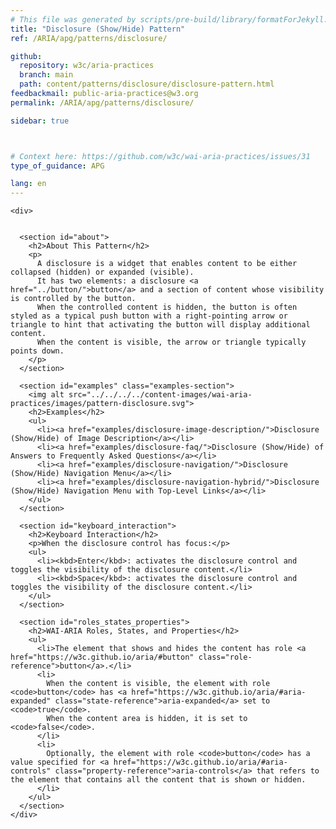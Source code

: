 ```yaml
---
# This file was generated by scripts/pre-build/library/formatForJekyll.js
title: "Disclosure (Show/Hide) Pattern"
ref: /ARIA/apg/patterns/disclosure/

github:
  repository: w3c/aria-practices
  branch: main
  path: content/patterns/disclosure/disclosure-pattern.html
feedbackmail: public-aria-practices@w3.org
permalink: /ARIA/apg/patterns/disclosure/

sidebar: true



# Context here: https://github.com/w3c/wai-aria-practices/issues/31
type_of_guidance: APG

lang: en
---
```

<meta charset="UTF-8" />
<meta content="width=device-width, initial-scale=1.0" name="viewport" />
<title>Disclosure (Show/Hide) Pattern</title>

<script src="../../../../content-assets/wai-aria-practices/shared/js/highlight.pack.js"></script>
<script src="../../../../content-assets/wai-aria-practices/shared/js/app.js"></script>


<link 
  rel="stylesheet"
  href="{{ '/content-assets/wai-aria-practices/styles.css' | relative_url }}"
>
<!-- Code highlighting styles -->
<link 
  rel="stylesheet"
  href="{{ '/content-assets/wai-aria-practices/shared/css/github.css' | relative_url }}"
>

<script>
const addBodyClass = undefined;
const enableSidebar = true;
if (addBodyClass) document.body.classList.add(addBodyClass);
if (enableSidebar) document.body.classList.add('has-sidebar');
</script>
    

<script>
    const parentPage = window.location.pathname.match(
      /\/(patterns|practices|about)\//
    )?.[1];
    if (parentPage) {
      const parentHref = 'a[href*="' + parentPage + '"]';
      document.querySelector(parentHref).classList.add('active');
    }
  </script>
<div>

    <div>
      

      <section id="about">
        <h2>About This Pattern</h2>
        <p>
          A disclosure is a widget that enables content to be either collapsed (hidden) or expanded (visible).
          It has two elements: a disclosure <a href="../button/">button</a> and a section of content whose visibility is controlled by the button.
          When the controlled content is hidden, the button is often styled as a typical push button with a right-pointing arrow or triangle to hint that activating the button will display additional content.
          When the content is visible, the arrow or triangle typically points down.
        </p>
      </section>

      <section id="examples" class="examples-section">
        <img alt src="../../../../content-images/wai-aria-practices/images/pattern-disclosure.svg">
        <h2>Examples</h2>
        <ul>
          <li><a href="examples/disclosure-image-description/">Disclosure (Show/Hide) of Image Description</a></li>
          <li><a href="examples/disclosure-faq/">Disclosure (Show/Hide) of Answers to Frequently Asked Questions</a></li>
          <li><a href="examples/disclosure-navigation/">Disclosure (Show/Hide) Navigation Menu</a></li>
          <li><a href="examples/disclosure-navigation-hybrid/">Disclosure (Show/Hide) Navigation Menu with Top-Level Links</a></li>
        </ul>
      </section>

      <section id="keyboard_interaction">
        <h2>Keyboard Interaction</h2>
        <p>When the disclosure control has focus:</p>
        <ul>
          <li><kbd>Enter</kbd>: activates the disclosure control and toggles the visibility of the disclosure content.</li>
          <li><kbd>Space</kbd>: activates the disclosure control and toggles the visibility of the disclosure content.</li>
        </ul>
      </section>

      <section id="roles_states_properties">
        <h2>WAI-ARIA Roles, States, and Properties</h2>
        <ul>
          <li>The element that shows and hides the content has role <a href="https://w3c.github.io/aria/#button" class="role-reference">button</a>.</li>
          <li>
            When the content is visible, the element with role <code>button</code> has <a href="https://w3c.github.io/aria/#aria-expanded" class="state-reference">aria-expanded</a> set to <code>true</code>.
            When the content area is hidden, it is set to <code>false</code>.
          </li>
          <li>
            Optionally, the element with role <code>button</code> has a value specified for <a href="https://w3c.github.io/aria/#aria-controls" class="property-reference">aria-controls</a> that refers to the element that contains all the content that is shown or hidden.
          </li>
        </ul>
      </section>
    </div>
  
</div>
<script
  src="{{ '/content-assets/wai-aria-practices/shared/js/skipto.js' | relative_url }}"
  data-skipto="colorTheme:aria; displayOption:popup; containerElement:div"
></script>

